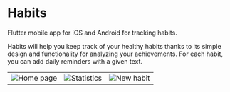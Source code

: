 # Habits

Flutter mobile app for iOS and Android for tracking habits. 

Habits will help you keep track of your healthy habits thanks to its simple design and functionality for analyzing your achievements. For each habit, you can add daily reminders with a given text.

||||
|:-:|:-:|:-:|
|![Home page](https://github.com/NikitaShlyakhtin/habit_tracker/blob/2c02a419b48b9416ebc969041f24839ff4c7e591/assets/presentation_screens/eng/01.png)|![Statistics](https://github.com/NikitaShlyakhtin/habit_tracker/blob/2c02a419b48b9416ebc969041f24839ff4c7e591/assets/presentation_screens/eng/02.png)|![New habit](https://github.com/NikitaShlyakhtin/habit_tracker/blob/2c02a419b48b9416ebc969041f24839ff4c7e591/assets/presentation_screens/eng/03.png)|


